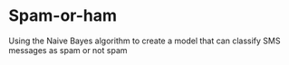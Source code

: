 # Spam-or-ham
Using the Naive Bayes algorithm to create a model that can classify SMS messages as spam or not spam
